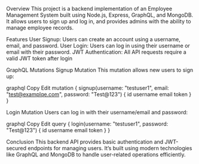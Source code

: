 Overview
This project is a backend implementation of an Employee Management System built using Node.js, Express, GraphQL, and MongoDB. It allows users to sign up and log in, and provides admins with the ability to manage employee records.

Features
User Signup: Users can create an account using a username, email, and password.
User Login: Users can log in using their username or email with their password.
JWT Authentication: All API requests require a valid JWT token after login

GraphQL Mutations
Signup Mutation
This mutation allows new users to sign up:

graphql
Copy
Edit
mutation {
  signup(username: "testuser1", email: "test@examplqe.com", password: "Test@123") {
    id
    username
    email
    token
  }
}

Login Mutation
Users can log in with their username/email and password:

graphql
Copy
Edit
query {
  login(username: "testuser1", password: "Test@123") {
    id
    username
    email
    token
  }
}

Conclusion
This backend API provides basic authentication and JWT-secured endpoints for managing users. It’s built using modern technologies like GraphQL and MongoDB to handle user-related operations efficiently.